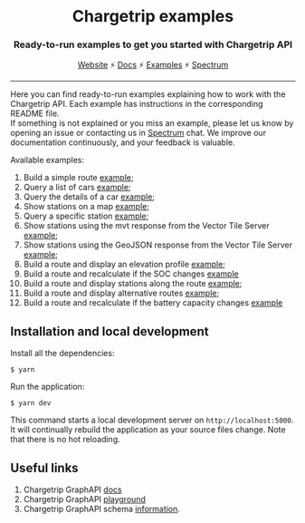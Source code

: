 <br />
<div align="center">
  <h1>Chargetrip examples</h1>
  <p><h3 align="center">Ready-to-run examples to get you started with Chargetrip API</h3></p>
  <a href="https://chargetrip.com">Website</a>
  <span>⚡️</span>
  <a href="https://developers.chargetrip.com/">Docs</a>
  <span>⚡</span>
  <a href="https://chargetrip.github.io/examples/">Examples</a>
  <span>⚡</span>
  <a href="https://spectrum.chat/chargetrip?tab=posts">Spectrum</a>
</div>
<hr>

Here you can find ready-to-run examples explaining how to work with the Chargetrip API. Each example has instructions in the corresponding README file.  
If something is not explained or you miss an example, please let us know by opening an issue or contacting us in [Spectrum](https://spectrum.chat/chargetrip?tab=posts) chat.
We improve our documentation continuously, and your feedback is valuable.

Available examples:

1. Build a simple route [example](https://examples.chargetrip.com/?id=route);
2. Query a list of cars [example](https://examples.chargetrip.com/?id=car-list);
3. Query the details of a car [example](https://examples.chargetrip.com/?id=car-details);
4. Show stations on a map [example](https://examples.chargetrip.com/?id=stations-around);
5. Query a specific station [example](https://examples.chargetrip.com/?id=station-details);
6. Show stations using the mvt response from the Vector Tile Server [example](https://examples.chargetrip.com/?id=tile-server);
7. Show stations using the GeoJSON response from the Vector Tile Server [example](https://examples.chargetrip.com/?id=tile-json);
8. Build a route and display an elevation profile [example](https://examples.chargetrip.com/?id=elevation-plot);
9. Build a route and recalculate if the SOC changes [example](https://examples.chargetrip.com/?id=state-of-charge)
10. Build a route and display stations along the route [example](https://examples.chargetrip.com/?id=stations-along-route);
11. Build a route and display alternative routes [example](https://examples.chargetrip.com/?id=alternative-routes);
12. Build a route and recalculate if the battery capacity changes [example](https://examples.chargetrip.com/?id=battery-capacity)

## Installation and local development

Install all the dependencies:

```
$ yarn
```

Run the application:

```
$ yarn dev
```

This command starts a local development server on `http://localhost:5000`. It will continually rebuild the application as your source files change. Note that there is no hot reloading.

## Useful links

1. Chargetrip GraphAPI [docs](https://developers.chargetrip.com/)
2. Chargetrip GraphAPI [playground](https://playground.chargetrip.com/)
3. Chargetrip GraphAPI schema [information](https://voyager.chargetrip.com/).
